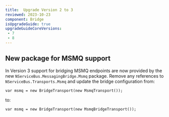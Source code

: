 ```yaml
---
title:  Upgrade Version 2 to 3
reviewed: 2023-10-23
component: Bridge
isUpgradeGuide: true
upgradeGuideCoreVersions:
 - 7
 - 8
---
```


## New package for MSMQ support

In Version 3 support for bridging MSMQ endpoints are now provided by the new `NServiceBus.MessagingBridge.Msmq` package. Remove any references to `NServiceBus.Transports.Msmq` and update the bridge configuration from:

`var msmq = new BridgeTransport(new MsmqTransport());`

to:

`var msmq = new BridgeTransport(new MsmqBridgeTransport());`
